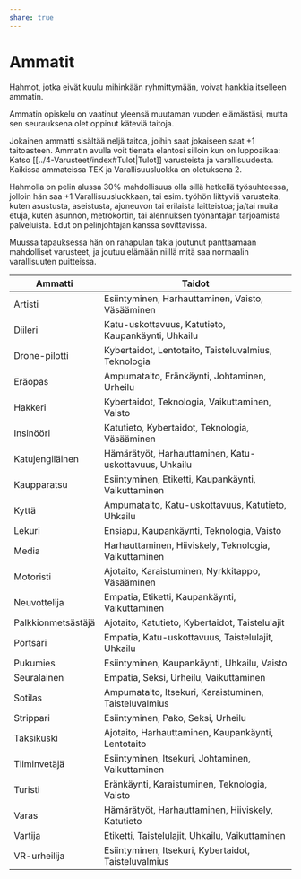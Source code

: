 ```yaml
---
share: true
---
```

# Ammatit
Hahmot, jotka eivät kuulu mihinkään ryhmittymään, voivat hankkia itselleen ammatin.

Ammatin opiskelu on vaatinut yleensä muutaman vuoden elämästäsi, mutta sen seurauksena olet oppinut käteviä taitoja.

Jokainen ammatti sisältää neljä taitoa, joihin saat jokaiseen saat +1 taitoasteen. Ammatin avulla voit tienata elantosi silloin kun on luppoaikaa: Katso [[../4-Varusteet/index#Tulot|Tulot]] varusteista ja varallisuudesta. Kaikissa ammateissa TEK ja Varallisuusluokka on oletuksena 2.

Hahmolla on pelin alussa 30% mahdollisuus olla sillä hetkellä työsuhteessa, jolloin hän saa +1 Varallisuusluokkaan, tai esim. työhön liittyviä varusteita, kuten asustusta, aseistusta, ajoneuvon tai erilaista laitteistoa; ja/tai muita etuja, kuten asunnon, metrokortin, tai alennuksen työnantajan tarjoamista palveluista. Edut on pelinjohtajan kanssa sovittavissa.

Muussa tapauksessa hän on rahapulan takia joutunut panttaamaan mahdolliset varusteet, ja joutuu elämään niillä mitä saa normaalin varallisuuten puitteissa.

| Ammatti            | Taidot                                                |
|--------------------|-------------------------------------------------------|
| Artisti            | Esiintyminen, Harhauttaminen, Vaisto, Väsääminen      |
| Diileri            | Katu-uskottavuus, Katutieto, Kaupankäynti, Uhkailu    |
| Drone-pilotti      | Kybertaidot, Lentotaito, Taisteluvalmius, Teknologia  |
| Eräopas            | Ampumataito, Eränkäynti, Johtaminen, Urheilu          |
| Hakkeri            | Kybertaidot, Teknologia, Vaikuttaminen, Vaisto        |
| Insinööri          | Katutieto, Kybertaidot, Teknologia, Väsääminen        |
| Katujengiläinen    | Hämärätyöt, Harhauttaminen, Katu-uskottavuus, Uhkailu |
| Kaupparatsu        | Esiintyminen, Etiketti, Kaupankäynti, Vaikuttaminen   |
| Kyttä              | Ampumataito, Katu-uskottavuus, Katutieto, Uhkailu     |
| Lekuri             | Ensiapu, Kaupankäynti, Teknologia, Vaisto             |
| Media              | Harhauttaminen, Hiiviskely, Teknologia, Vaikuttaminen |
| Motoristi          | Ajotaito, Karaistuminen, Nyrkkitappo, Väsääminen      |
| Neuvottelija       | Empatia, Etiketti, Kaupankäynti, Vaikuttaminen        |
| Palkkionmetsästäjä | Ajotaito, Katutieto, Kybertaidot, Taistelulajit       |
| Portsari           | Empatia, Katu-uskottavuus, Taistelulajit, Uhkailu     |
| Pukumies           | Esiintyminen, Kaupankäynti, Uhkailu, Vaisto           |
| Seuralainen        | Empatia, Seksi, Urheilu, Vaikuttaminen                |
| Sotilas            | Ampumataito, Itsekuri, Karaistuminen, Taisteluvalmius |
| Strippari          | Esiintyminen, Pako, Seksi, Urheilu                    |
| Taksikuski         | Ajotaito, Harhauttaminen, Kaupankäynti, Lentotaito    |
| Tiiminvetäjä       | Esiintyminen, Itsekuri, Johtaminen, Vaikuttaminen     |
| Turisti            | Eränkäynti, Karaistuminen, Teknologia, Vaisto         |
| Varas              | Hämärätyöt, Harhauttaminen, Hiiviskely, Katutieto     |
| Vartija            | Etiketti, Taistelulajit, Uhkailu, Vaikuttaminen       |
| VR-urheilija       | Esiintyminen, Itsekuri, Kybertaidot, Taisteluvalmius  |

